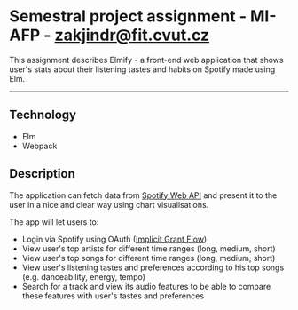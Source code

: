 # Semestral project assignment - MI-AFP - zakjindr@fit.cvut.cz

This assignment describes Elmify - a front-end web application that shows user's stats about their listening tastes and habits on Spotify made using Elm. 

---

## Technology
* Elm
* Webpack

## Description

The application can fetch data from [Spotify Web API](https://developer.spotify.com/documentation/web-api/reference/) and present it to the user in a nice and clear way using chart visualisations. 

The app will let users to:
* Login via Spotify using OAuth ([Implicit Grant Flow](https://developer.spotify.com/documentation/general/guides/authorization-guide/#implicit-grant-flow))
* View user's top artists for different time ranges (long, medium, short)
* View user's top songs for different time ranges (long, medium, short)
* View user's listening tastes and preferences according to his top songs (e.g. danceability, energy, tempo)
* Search for a track and view its audio features to be able to compare these features with user's tastes and preferences
